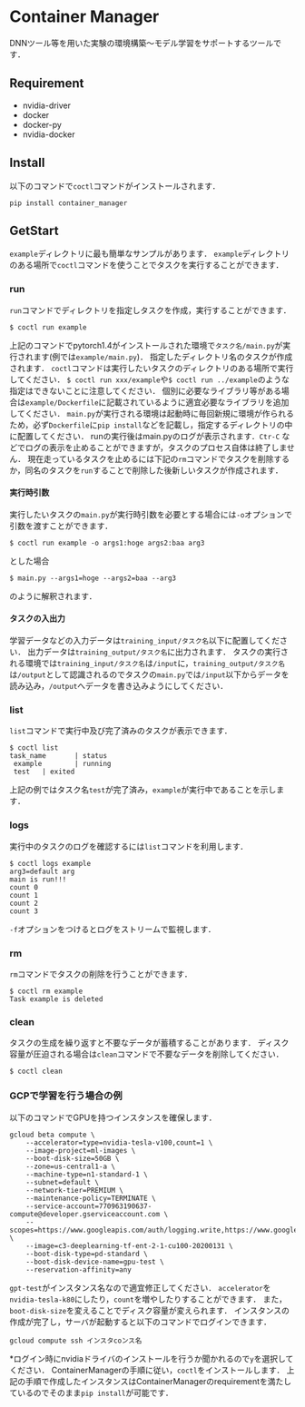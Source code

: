 # Container Manager
DNNツール等を用いた実験の環境構築〜モデル学習をサポートするツールです．

## Requirement
* nvidia-driver
* docker
* docker-py
* nvidia-docker

## Install
以下のコマンドで`coctl`コマンドがインストールされます．
```
pip install container_manager
```

## GetStart
`example`ディレクトリに最も簡単なサンプルがあります．
`example`ディレクトリのある場所で`coctl`コマンドを使うことでタスクを実行することができます．
### run
`run`コマンドでディレクトリを指定しタスクを作成，実行することができます．
```
$ coctl run example
```
上記のコマンドでpytorch1.4がインストールされた環境で`タスク名/main.py`が実行されます(例では`example/main.py`)．
指定したディレクトリ名のタスクが作成されます．
`coctl`コマンドは実行したいタスクのディレクトリのある場所で実行してください．
`$ coctl run xxx/example`や`$ coctl run ../example`のような指定はできないことに注意してください．
個別に必要なライブラリ等がある場合は`example/Dockerfile`に記載されているように適宜必要なライブラリを追加してください．
`main.py`が実行される環境は起動時に毎回新規に環境が作られるため，必ず`Dockerfile`に`pip install`などを記載し，指定するディレクトリの中に配置してください．
runの実行後はmain.pyのログが表示されます．`Ctr-C` などでログの表示を止めることができますが，タスクのプロセス自体は終了しません．
現在走っているタスクを止めるには下記の`rm`コマンドでタスクを削除するか，同名のタスクを`run`することで削除した後新しいタスクが作成されます．

#### 実行時引数
実行したいタスクの`main.py`が実行時引数を必要とする場合には`-o`オプションで引数を渡すことができます．
```
$ coctl run example -o args1:hoge args2:baa arg3
```
とした場合
```
$ main.py --args1=hoge --args2=baa --arg3
```
のように解釈されます．

#### タスクの入出力
学習データなどの入力データは`training_input/タスク名`以下に配置してください．
出力データは`training_output/タスク名`に出力されます．
タスクの実行される環境では`training_input/タスク名`は`/input`に，`training_output/タスク名`は`/output`として認識されるのでタスクの`main.py`では`/input`以下からデータを読み込み，`/output`へデータを書き込みようにしてください．


### list

`list`コマンドで実行中及び完了済みのタスクが表示できます．
```
$ coctl list
task_name       | status
 example        | running
 test   | exited
 ```
 上記の例ではタスク名`test`が完了済み，`example`が実行中であることを示します．

 ### logs
 実行中のタスクのログを確認するには`list`コマンドを利用します．
```
$ coctl logs example
arg3=default arg
main is run!!!
count 0
count 1
count 2
count 3
```
`-f`オプションをつけるとログをストリームで監視します．

### rm
`rm`コマンドでタスクの削除を行うことができます．
```
$ coctl rm example
Task example is deleted
```

### clean
タスクの生成を繰り返すと不要なデータが蓄積することがあります．
ディスク容量が圧迫される場合は`clean`コマンドで不要なデータを削除してください．
```
$ coctl clean
```

### GCPで学習を行う場合の例
以下のコマンドでGPUを持つインスタンスを確保します．

```
gcloud beta compute \
	--accelerator=type=nvidia-tesla-v100,count=1 \
	--image-project=ml-images \
	--boot-disk-size=50GB \
	--zone=us-central1-a \
	--machine-type=n1-standard-1 \
	--subnet=default \
	--network-tier=PREMIUM \
	--maintenance-policy=TERMINATE \
	--service-account=770963190637-compute@developer.gserviceaccount.com \
	--scopes=https://www.googleapis.com/auth/logging.write,https://www.googleapis.com/auth/monitoring.write,https://www.googleapis.com/auth/trace.append,https://www.googleapis.com/auth/servicecontrol,https://www.googleapis.com/auth/service.management.readonly,https://www.googleapis.com/auth/devstorage.read_write \
	--image=c3-deeplearning-tf-ent-2-1-cu100-20200131 \
	--boot-disk-type=pd-standard \
	--boot-disk-device-name=gpu-test \
	--reservation-affinity=any
```

`gpt-test`がインスタンス名なので適宜修正してください．
`accelerator`を`nvidia-tesla-k80`にしたり，`count`を増やしたりすることができます．
また，`boot-disk-size`を変えることでディスク容量が変えられます．
インスタンスの作成が完了し，サーバが起動すると以下のコマンドでログインできます．
```
gcloud compute ssh インスタcoンス名
```
*ログイン時にnvidiaドライバのインストールを行うか聞かれるので`y`を選択してください．
ContainerManagerの手順に従い，`coctl`をインストールします．
上記の手順で作成したインスタンスはContainerManagerのrequirementを満たしているのでそのまま`pip install`が可能です．

